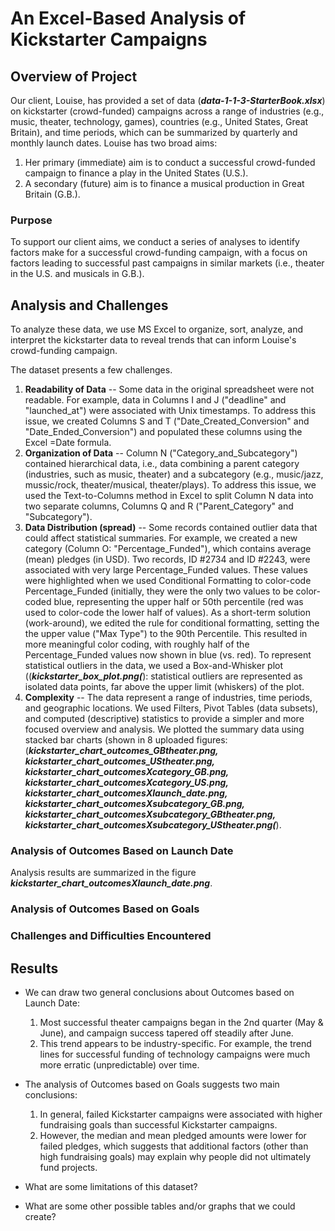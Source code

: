 # An Excel-Based Analysis of Kickstarter Campaigns

## Overview of Project
Our client, Louise, has provided a set of data (***data-1-1-3-StarterBook.xlsx***) on kickstarter (crowd-funded) campaigns across a range of industries (e.g., music, theater, technology, games), countries (e.g., United States, Great Britain), and time periods, which can be summarized by quarterly and monthly launch dates. Louise has two broad aims:
	<ol>
	<li> Her primary (immediate) aim is to conduct a successful crowd-funded campaign to finance a play in the United States (U.S.).
	<li> A secondary (future) aim is to finance a musical production in Great Britain (G.B.).
	</ol>
### Purpose
To support our client aims, we conduct a series of analyses to identify factors make for a successful crowd-funding campaign, with a focus on factors leading to successful past campaigns in similar markets (i.e., theater in the U.S. and musicals in G.B.). 

## Analysis and Challenges
To analyze these data, we use MS Excel to organize, sort, analyze, and interpret the kickstarter data to reveal trends that can inform Louise's crowd-funding campaign.

The dataset presents a few challenges. 
	<ol>
  	<li> **Readability of Data** -- Some data in the original spreadsheet were not readable. For example, data in Columns I and J ("deadline" and "launched_at") were associated with Unix timestamps. To address this issue, we created Columns S and T ("Date_Created_Conversion" and "Date_Ended_Conversion") and populated these columns using the Excel =Date formula.
	<li> **Organization of Data** -- Column N ("Category_and_Subcategory") contained hierarchical data, i.e., data combining a parent category (industries, such as music, theater) and a subcategory (e.g., music/jazz, mussic/rock, theater/musical, theater/plays). To address this issue, we used the Text-to-Columns method in Excel to split Column N data into two separate columns, Columns Q and R ("Parent_Category" and "Subcategory").
	 <li> **Data Distribution (spread)** -- Some records contained outlier data that could affect statistical summaries. For example, we created a new category (Column O: "Percentage_Funded"), which contains average (mean) pledges (in USD). Two records, ID #2734 and ID #2243, were associated with very large Percentage_Funded values. These values were highlighted when we used Conditional Formatting to color-code Percentage_Funded (initially, they were the only two values to be color-coded blue, representing the upper half or 50th percentile (red was used to color-code the lower half of values). As a short-term solution (work-around), we edited the rule for conditional formatting, setting the the upper value ("Max Type") to the 90th Percentile. This resulted in more meaningful color coding, with roughly half of the Percentage_Funded values now shown in blue (vs. red). To represent statistical outliers in the data, we used a Box-and-Whisker plot ((***kickstarter_box_plot.png(***): statistical outliers are represented as isolated data points, far above the upper limit (whiskers) of the plot.
	 <li> **Complexity** -- The data represent a range of industries, time periods, and geographic locations. We used Filters, Pivot Tables (data subsets), and computed (descriptive) statistics to provide a simpler and more focused overview and analysis. We plotted the summary data using stacked bar charts (shown in 8 uploaded figures: (***kickstarter_chart_outcomes_GBtheater.png, kickstarter_chart_outcomes_UStheater.png, kickstarter_chart_outcomesXcategory_GB.png, kickstarter_chart_outcomesXcategory_US.png, kickstarter_chart_outcomesXlaunch_date.png, kickstarter_chart_outcomesXsubcategory_GB.png, kickstarter_chart_outcomesXsubcategory_GBtheater.png, kickstarter_chart_outcomesXsubcategory_UStheater.png(***).
	</ol>

### Analysis of Outcomes Based on Launch Date
Analysis results are summarized in the figure ***kickstarter_chart_outcomesXlaunch_date.png***. 


### Analysis of Outcomes Based on Goals


### Challenges and Difficulties Encountered

## Results

- We can draw two general conclusions about Outcomes based on Launch Date:
	<ol>
  	<li> Most successful theater campaigns began in the 2nd quarter (May & June), and campaign success tapered off steadily after June. 
  	<li> This trend appears to be industry-specific. For example, the trend lines for successful funding of technology campaigns were much more erratic (unpredictable) over time.
	</ol>


- The analysis of Outcomes based on Goals suggests two main conclusions:
	<ol>
  	<li> In general, failed Kickstarter campaigns were associated with higher fundraising goals than successful Kickstarter campaigns.
  	<li> However, the median and mean pledged amounts were lower for failed pledges, which suggests that additional factors (other than high fundraising goals) may explain why people did not ultimately fund projects.
	</ol>


- What are some limitations of this dataset?

- What are some other possible tables and/or graphs that we could create?
